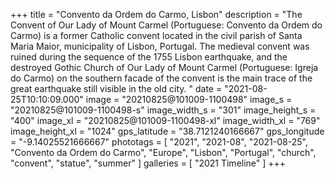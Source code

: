+++
title = "Convento da Ordem do Carmo, Lisbon"
description = "The Convent of Our Lady of Mount Carmel (Portuguese: Convento da Ordem do Carmo) is a former Catholic convent located in the civil parish of Santa Maria Maior, municipality of Lisbon, Portugal. The medieval convent was ruined during the sequence of the 1755 Lisbon earthquake, and the destroyed Gothic Church of Our Lady of Mount Carmel (Portuguese: Igreja do Carmo) on the southern facade of the convent is the main trace of the great earthquake still visible in the old city. "
date = "2021-08-25T10:10:09.000"
image = "20210825@101009-1100498"
image_s = "20210825@101009-1100498-s"
image_width_s = "301"
image_height_s = "400"
image_xl = "20210825@101009-1100498-xl"
image_width_xl = "769"
image_height_xl = "1024"
gps_latitude = "38.7121240166667"
gps_longitude = "-9.14025521666667"
phototags = [ "2021", "2021-08", "2021-08-25", "Convento da Ordem do Carmo", "Europe", "Lisbon", "Portugal", "church", "convent", "statue", "summer" ]
galleries = [ "2021 Timeline" ]
+++
